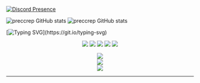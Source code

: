 
[![Discord Presence](https://lanyard.cnrad.dev/api/987004372435210261)](https://discord.com/users/987004372435210261)

![preccrep GitHub stats](https://github-readme-stats.vercel.app/api/top-langs/?username=nutria22&show_icons=true&theme=radical)
![preccrep GitHub stats](https://github-readme-stats.vercel.app/api?username=nutria22&show_icons=true&theme=tokyonight)

[![Typing SVG](https://readme-typing-svg.herokuapp.com?font=Monaco&size=30&duration=7000&background=E4E4E400&lines=Hey+I'm+Alexita!;I'm+a+CS+and+LUA+student.;I+love+coding.;A+big+fan+of+GAMING...)](https://git.io/typing-svg)


<!--START_SECTION:colourise-->

<p align=center>
<img src="https://img.shields.io/badge/-LUA-233548?style=for-the-badge&logo=LUA"/>
<img src="https://img.shields.io/badge/-Python-92B9D8?style=for-the-badge&logo=python" />
<img src="https://img.shields.io/badge/-JavaScript-00FFFF?style=for-the-badge&logo=javascript"/>
<img src="https://img.shields.io/badge/-HTML5-523D95?style=for-the-badge&logo=html5"/>
<img src="https://img.shields.io/badge/-CSS-E19F8A?style=for-the-badge&logo=css3"/>
<!--END_SECTION:colourise-->

<div align="center"> <img src="https://github-readme-streak-stats.herokuapp.com/?user=nutria22&theme=radical" /> </div>

<div align="center"> <img src="https://github-profile-trophy.vercel.app/?username=nutria22" /> </div>

<div align="center"> <img src="https://visitor-badge.glitch.me/badge?page_id=nutria22" /> </div>


-----

